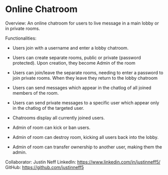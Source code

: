 # Online Chatroom

Overview: An online chatroom for users to live message in a main lobby or in private rooms.

Functionalities:

- Users join with a username and enter a lobby chatroom.

- Users can create separate rooms, public or private (password protected). Upon creation, they become Admin of the room

- Users can join/leave the separate rooms, needing to enter a password to join private rooms. When they leave they return to the lobby chatroom

- Users can send messages which appear in the chatlog of all joined members of the room.

- Users can send private messages to a specific user which appear only in the chatlog of the targeted user.

- Chatrooms display all currently joined users.

- Admin of room can kick or ban users.

- Admin of room can destroy room, kicking all users back into the lobby.

- Admin of room can transfer ownership to another user, making them the admin.

Collaborator: Justin Neff
LinkedIn: https://www.linkedin.com/in/justinneff5/
GitHub: https://github.com/justinneff5
